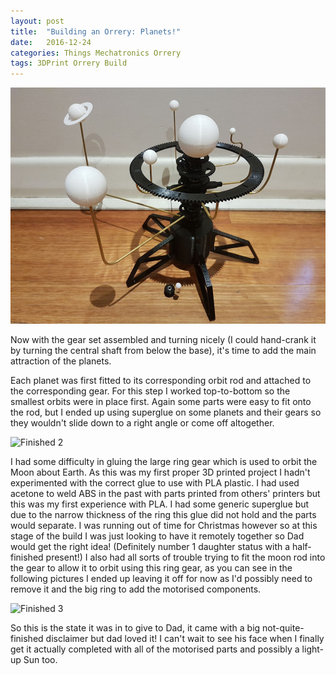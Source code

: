 ```yaml
---
layout: post
title:  "Building an Orrery: Planets!"
date:   2016-12-24
categories: Things Mechatronics Orrery
tags: 3DPrint Orrery Build
---
```


![Finished 1](/images/orrery/finished_01.jpg)

Now with the gear set assembled and turning nicely (I could hand-crank it by turning the central shaft from below the base), it's time to add the main attraction of the planets. 

<!--more-->

Each planet was first fitted to its corresponding orbit rod and attached to the corresponding gear. For this step I worked top-to-bottom so the smallest orbits were in place first. Again some parts were easy to fit onto the rod, but I ended up using superglue on some planets and their gears so they wouldn't slide down to a right angle or come off altogether.

![Finished 2](/images/orrery/finished_04.jpg)

I had some difficulty in gluing the large ring gear which is used to orbit the Moon about Earth. As this was my first proper 3D printed project I hadn't experimented with the correct glue to use with PLA plastic. I had used acetone to weld ABS in the past with parts printed from others' printers but this was my first experience with PLA. I had some generic superglue but due to the narrow thickness of the ring this glue did not hold and the parts would separate. I was running out of time for Christmas however so at this stage of the build I was just looking to have it remotely together so Dad would get the right idea! (Definitely number 1 daughter status with a half-finished present!) I also had all sorts of trouble trying to fit the moon rod into the gear to allow it to orbit using this ring gear, as you can see in the following pictures I ended up leaving it off for now as I'd possibly need to remove it and the big ring to add the motorised components.

![Finished 3](/images/orrery/finished_05.jpg)

So this is the state it was in to give to Dad, it came with a big not-quite-finished disclaimer but dad loved it! I can't wait to see his face when I finally get it actually completed with all of the motorised parts and possibly a light-up Sun too.